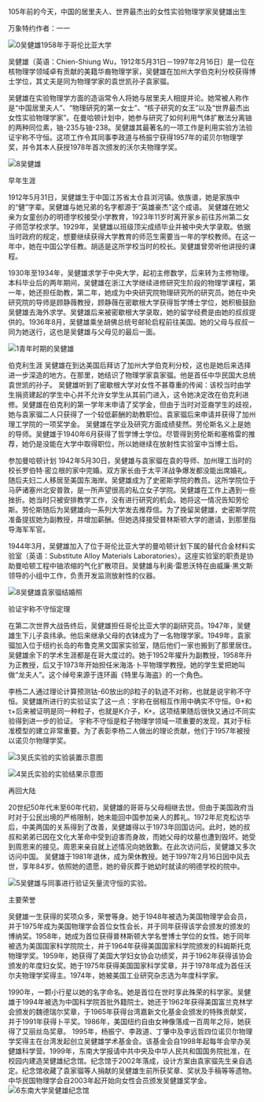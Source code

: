 105年前的今天，中国的居里夫人、世界最杰出的女性实验物理学家吴健雄出生

万象特约作者：一一

![0吴健雄1958年于哥伦比亚大学](0吴健雄1958年于哥伦比亚大学.jpg)

吴健雄（英语：Chien-Shiung Wu，1912年5月31日－1997年2月16日）是一位在核物理学领域卓有贡献的美籍华裔物理学家，吴健雄在加州大学伯克利分校获得博士学位，其丈夫是同为物理学家的袁世凯孙子袁家骝。

吴健雄在实验物理学方面的造诣常令人将她与居里夫人相提并论。她常被人称作是“中国居里夫人”、“物理研究的第一女士”、“核子研究的女王”以及“世界最杰出女性实验物理学家”。在曼哈顿计划中，她参与研究了如何利用气体扩散法分离铀的两种同位素，铀-235与铀-238。吴健雄其最著名的一项工作是利用实验方法验证宇称不守恒。这项工作令其同事李政道与杨振宁获得1957年的诺贝尔物理学奖，并令其本人获授1978年首次颁发的沃尔夫物理学奖。

![8吴健雄](8吴健雄.jpg)

早年生涯

1912年5月31日，吴健雄生于中国江苏省太仓县浏河镇。依族谱，她是家族中的“健”字辈。吴健雄与她兄弟的名字都源于“英雄豪杰”这个成语。
吴健雄在她父亲为女童创办的明德学校接受小学教育，1923年11岁时离开家乡前往苏州第二女子师范学校求学。1929年，吴健雄以班级顶尖成绩毕业并被中央大学录取。依据当时政府的规定，想要继续获得大学教育的师范生需要当一年的学校教师。在这一年中，她在中国公学任教。胡适是这所学校当时的校长。吴健雄曾旁听他讲授的课程。

1930年至1934年，吴健雄求学于中央大学，起初主修数学，后来转为主修物理。本科毕业后的两年期间，吴健雄在浙江大学继续进修研究生阶段的物理学课程，第一年，她还担任助教，第二年，她成为中央研究院物理研究所的研究员。她在中央研究院的导师是顾静薇教授，顾静薇在密歇根大学获得哲学博士学位，她积极鼓励吴健雄去海外求学。吴健雄后来被密歇根大学录取，她的留学经费是由她的叔叔提供的。1936年8月，吴健雄乘坐胡佛总统号邮轮启程前往美国。她的父母与叔叔一同为她送行，这也是吴健雄与父母见的最后一面。

![1青年时期的吴健雄](1青年时期的吴健雄.jpg)

伯克利生涯
吴健雄在到达美国后拜访了加州大学伯克利分校，这也是她后来选择进一步深造的地方。在那里，她结识了物理学家袁家骝。他是首任中华民国大总统袁世凯的孙子。
吴健雄听到了密歇根大学对女性不甚尊重的传闻：该校当时由学生捐资建起的学生中心并不允许女学生从其前门进入，这令她决定改在伯克利进修。吴健雄在伯克利的第一学年末申请了奖学金，但由于当时对亚裔学生的歧视，她与袁家骝二人只获得了一个较低薪酬的助教职位。袁家骝后来申请并获得了加州理工学院的一项奖学金。
吴健雄在学业及研究方面成绩斐然。劳伦斯名义上是她的导师。吴健雄于1940年6月获得了哲学博士学位。尽管得到劳伦斯和塞格雷的推荐，她仍是没能在大学中取得职位，所以她继续在放射性实验室中当博士后。



参加曼哈顿计划
1942年5月30日，吴健雄与袁家骝在袁的导师、加州理工当时的校长罗伯特·密立根的家中完婚。双方家长由于太平洋战争爆发都没能出席婚礼。随后夫妇二人移居至美国东海岸。吴健雄成为了史密斯学院的教员。这所学院位于马萨诸塞州北安普敦，是一所声望很高的私立女子学院。吴健雄在工作上遇到一些挫折。她当时只被安排教学工作，没有进行研究的机会。她将这一情况告知劳伦斯。劳伦斯随后为吴健雄向一系列大学发去推荐信。为了挽留吴健雄，史密斯学院准备提拔她为副教授，并增加薪酬。但她选择接受普林斯顿大学的邀请，到那里指导海军军官。

1944年3月，吴健雄加入了位于哥伦比亚大学的曼哈顿计划下属的替代合金材料实验室（英语：Substitute Alloy Materials Laboratories）。这座实验室的职责是协助曼哈顿工程中铀浓缩的气化扩散项目。吴健雄与利奥·雷恩沃特在由威廉·黑文斯领导的小组中工作，负责开发监测放射性的仪器。

![8吴健雄袁家骝结婚照](8吴健雄袁家骝结婚照.jpg)

验证宇称不守恒定理

在第二次世界大战告终后，吴健雄担任哥伦比亚大学的副研究员。1947年，吴健雄生下儿子袁纬承。他后来继承父母的衣钵成为了一名物理学家。1949年，袁家骝加入位于纽约长岛的布鲁克黑文国家实验室，随后他们一家也搬到了那里居住。吴健雄余下的学术生涯都是在哥大度过的。她于1952年擢升为副教授，1958年升为正教授，后又于1973年开始担任米海洛·卜平物理学教授。她的学生爱把她叫做“龙夫人”。这个绰号来源于连环画《特里与海盗》的一个角色。

李杨二人通过理论计算预测钴-60放出的β粒子的轨迹不对称，也就是说宇称不守恒。吴健雄所进行的实验证实了这一点：宇称在弱相互作用中确实不守恒。Θ+和τ+后来被证明是同一种粒子，也就是K介子，K+。这项结果随后很快又通过不同实验得到进一步的验证。
宇称不守恒是粒子物理学领域一项重要的发现，其对于标准模型的建立非常重要。为了表彰李杨二人做出的理论贡献，他们于1957年被授以诺贝尔物理学奖。

![3吴氏实验的实验装置示意图](3吴氏实验的实验装置示意图.png)

![4吴氏实验的实验结果示意图](4吴氏实验的实验结果示意图.jpg)

再回大陆

20世纪50年代末至60年代初，吴健雄的哥哥与父母相继去世。但由于美国政府当时对于公民出境的严格限制，她未能回中国参加亲人的葬礼。1972年尼克松访华后，中美两国的关系得到了改善，吴健雄得以于1973年回国访问。此时，她的叔叔和弟弟已因在文化大革命中受到迫害而身故，而她父母的坟墓也遭到毁坏。她受到周恩来的接见。周恩来亲自就上述情况向她致歉。在此次访问后，吴健雄又多次访问中国。
吴健雄于1981年退休，成为荣休教授。她于1997年2月16日因中风去世，享年84岁。依照她的遗愿，她的骨灰葬于她幼时就读的明德学校的院中。

![5吴健雄与同事进行验证矢量流守恒的实验。](5吴健雄与同事进行验证矢量流守恒的实验。.jpg)

主要荣誉

吴健雄一生获得的奖项众多，荣誉等身。她于1948年被选为美国物理学会会员，并于1975年成为美国物理学会首位女性会长，并于同年获得该学会颁发的颁发的博纳奖。1958年，她成为首位获得普林斯顿大学名誉博士学位的女性。她于同年被选为美国国家科学院院士，并于1964年获得美国国家科学院颁发的科姆斯托克物理学奖。1959年，她获得了美国大学妇女协会功绩奖，并于1962年获得该协会颁发的年度妇女奖。她于1975年获得美国国家科学奖章，并于1978年成为首任沃尔夫物理学奖得主。1974年，她被美国工业研究杂志选为年度科学家。

1990年，一颗小行星以她的名字命名。她是首位在世时享此殊荣的科学家。吴健雄于1994年被选为中国科学院首批外籍院士。她还于1962年获得美国富兰克林学会颁发的魏德瑞尔奖章，于1965年获得台湾嘉新文化基金会颁发的特殊贡献奖，并于1991年获得卜平奖。1986年，美国纽约自由女神像落成一百周年之际，她获得了艾丽丝岛奖章。
1995年，杨振宁、李政道、丁肇中及李远哲四位诺贝尔物理学奖得主在台湾发起创立吴健雄学术基金会。该基金会自1998年起每年会举办吴健雄科学营。1999年，东南大学报请中共中央及中华人民共和国国务院批准，在校园内建造吴健雄纪念馆。纪念馆于2002年落成，设计方案由袁家骝先生亲自选定。纪念馆收藏了袁家骝等人捐献的吴健雄生前所获奖章、奖状及手稿等等遗物。中华民国物理学会自2003年起开始向女性会员颁发吴健雄奖学金。![6东南大学吴健雄纪念馆](6东南大学吴健雄纪念馆.jpg)

